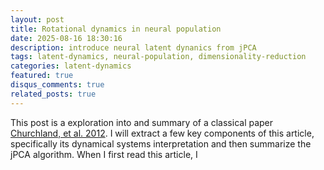 ```yaml
---
layout: post
title: Rotational dynamics in neural population
date: 2025-08-16 18:30:16
description: introduce neural latent dynanics from jPCA 
tags: latent-dynamics, neural-population, dimensionality-reduction
categories: latent-dynamics
featured: true
disqus_comments: true
related_posts: true
---
```



This post is a exploration into and summary of a classical paper [Churchland, et al. 2012](https://www.nature.com/articles/nature11129). I will extract a few key components of this article, specifically its dynamical systems interpretation and then summarize the jPCA algorithm. When I first read this article, I 